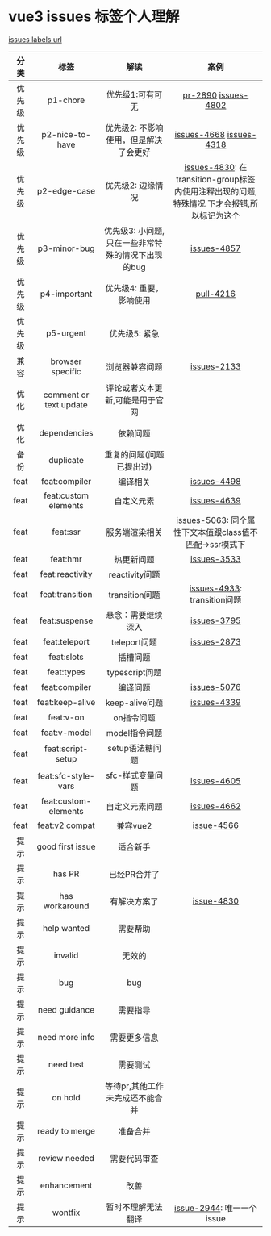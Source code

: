 # vue3 issues 标签个人理解
[issues labels url](https://github.com/vuejs/vue-next/labels)

| 分类 | 标签 | 解读 | 案例 |
| :-: | :-: | :-: | :-: |
| 优先级 | p1-chore | 优先级1:可有可无 |[pr-2890](https://github.com/vuejs/vue-next/pull/2890) [issues-4802](https://github.com/vuejs/vue-next/issues/4803) |
| 优先级 | p2-nice-to-have| 优先级2: 不影响使用，但是解决了会更好 | [issues-4668](https://github.com/vuejs/vue-next/issues/4668) [issues-4318](https://github.com/vuejs/vue-next/issues/4318)|
| 优先级 | p2-edge-case | 优先级2: 边缘情况 |[issues-4830](https://github.com/vuejs/vue-next/issues/4830): 在transition-group标签内使用注释出现的问题, 特殊情况 下才会报错,所以标记为这个 |
| 优先级 | p3-minor-bug | 优先级3: 小问题, 只在一些非常特殊的情况下出现的bug | [issues-4857](https://github.com/vuejs/vue-next/issues/4857) |
| 优先级 | p4-important | 优先级4: 重要，影响使用 | [pull-4216](https://github.com/vuejs/vue-next/pull/4216) |
| 优先级 | p5-urgent | 优先级5: 紧急 |  |
| 兼容 | browser specific | 浏览器兼容问题 |[issues-2133](https://github.com/vuejs/vue-next/issues/2133) |
| 优化 | comment or text update | 评论或者文本更新,可能是用于官网 | |
| 优化 | dependencies | 依赖问题 | |
| 备份 | duplicate | 重复的问题(问题已提出过) | |
| feat | feat:compiler |  编译相关 | [issues-4498](https://github.com/vuejs/vue-next/issues/4498) |
| feat | feat:custom elements | 自定义元素 | [issues-4639](https://github.com/vuejs/vue-next/issues/4639) |
| feat | feat:ssr | 服务端渲染相关 |[issues-5063](https://github.com/vuejs/vue-next/issues/5063): 同个属性下文本值跟class值不匹配->ssr模式下 |
| feat | feat:hmr | 热更新问题 | [issues-3533](https://github.com/vuejs/vue-next/issues/3533) |
| feat | feat:reactivity | reactivity问题 | |
| feat | feat:transition | transition问题 |[issues-4933](https://github.com/vuejs/vue-next/issues/4933): transition问题 |
| feat | feat:suspense | 悬念：需要继续深入 | [issues-3795](https://github.com/vuejs/vue-next/issues/3795) |
| feat | feat:teleport | teleport问题 | [issues-2873](https://github.com/vuejs/vue-next/pull/2873) |
| feat | feat:slots | 插槽问题 | |
| feat | feat:types | typescript问题 | |
| feat | feat:compiler |  编译问题 | [issues-5076](https://github.com/vuejs/vue-next/issues/5076) |
| feat | feat:keep-alive| keep-alive问题| [issues-4339](https://github.com/vuejs/vue-next/pull/4339) |
| feat | feat:v-on | on指令问题 | |
| feat | feat:v-model | model指令问题 | |
| feat | feat:script-setup | setup语法糖问题 | |
| feat | feat:sfc-style-vars | sfc-样式变量问题 | [issues-4605](https://github.com/vuejs/vue-next/issues/4605) |
| feat | feat:custom-elements | 自定义元素问题 | [issues-4662](https://github.com/vuejs/vue-next/issues/4662) |
| feat | feat:v2 compat | 兼容vue2 | [issue-4566](https://github.com/vuejs/vue-next/issues/4566) |
| 提示 | good first issue | 适合新手 | |
| 提示 | has PR | 已经PR合并了 |  |
| 提示 | has workaround | 有解决方案了 | [issue-4830](https://github.com/vuejs/vue-next/issues/4830) |
| 提示 | help wanted | 需要帮助 | |
| 提示 | invalid | 无效的 | |
| 提示 | bug | bug | |
| 提示 | need guidance | 需要指导 | |
| 提示 | need more info | 需要更多信息 | |
| 提示 | need test | 需要测试 | |
| 提示 | on hold | 等待pr,其他工作未完成还不能合并 | |
| 提示 | ready to merge | 准备合并 | |
| 提示 | review needed | 需要代码审查 | |
| 提示 | enhancement | 改善 | |
| 提示 | wontfix |  暂时不理解无法翻译 | [issue-2944](https://github.com/vuejs/vue-next/issues/2944): 唯一一个issue |